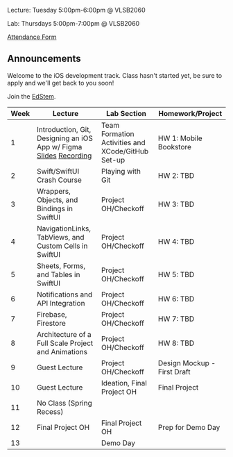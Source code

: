 Lecture: Tuesday 5:00pm-6:00pm @ VLSB2060

Lab: Thursdays 5:00pm-7:00pm @ VLSB2060

[Attendance Form](https://forms.gle/fZcaDStASixSnMiz7)

## Announcements

Welcome to the iOS development track. Class hasn't started yet, be sure to apply and we'll get back to you soon!

Join the [EdStem](https://edstem.org/us/join/cw4Evx).

| Week | Lecture                                                         | Lab Section                                       | Homework/Project             |
|------|-----------------------------------------------------------------|---------------------------------------------------|------------------------------|
| 1    | Introduction, Git, Designing an iOS App w/ Figma [Slides](https://docs.google.com/presentation/d/1XNysgMNXDp1SQ-brEi6VXpvslDjAaCb-Ff4mEzl97gU/edit?usp=sharing) [Recording](https://youtu.be/EWQUF9ZkVwo)               | Team Formation Activities and XCode/GitHub Set-up | HW 1: Mobile Bookstore       |
| 2    | Swift/SwiftUI Crash Course                                      | Playing with Git                                  | HW 2: TBD                    |
| 3    | Wrappers, Objects, and Bindings in SwiftUI                      | Project OH/Checkoff                               | HW 3: TBD                    |
| 4    | NavigationLinks, TabViews, and Custom Cells in SwiftUI          | Project OH/Checkoff                               | HW 4: TBD                    |
| 5    | Sheets, Forms, and Tables in SwiftUI                            | Project OH/Checkoff                               | HW 5: TBD                    |  
| 6    | Notifications and API Integration                               | Project OH/Checkoff                               | HW 6: TBD                    |
| 7    | Firebase, Firestore                                             | Project OH/Checkoff                               | HW 7: TBD                    |
| 8    | Architecture of a Full Scale Project and Animations             | Project OH/Checkoff                               | HW 8: TBD                    |
| 9    | Guest Lecture                                                   | Project OH/Checkoff                               | Design Mockup - First Draft  |
| 10   | Guest Lecture                                                   | Ideation, Final Project OH                        | Final Project                |
| 11   | No Class (Spring Recess)                                        |                                                   |                              |
| 12   | Final Project OH                                                | Final Project OH                                  | Prep for Demo Day            |
| 13   |                                                                 | Demo Day                                          |
